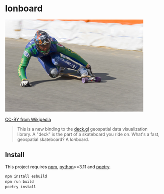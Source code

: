 # lonboard

<img src="assets/longboard-wikimedia.jpeg" height="300" />

[CC-BY from Wikipedia](https://commons.wikimedia.org/wiki/File:Longboard.JPG)

> This is a new binding to the [deck.gl](https://deck.gl) geospatial data visualization library. A "deck" is the part of a skateboard you ride on. What's a fast, geospatial skateboard? A <em>lon</em>board.

## Install

This project requires [npm](https://www.npmjs.com/), [python](https://www.python.org/downloads/)>=3.11 and [poetry](https://python-poetry.org/).

```bash
npm install esbuild
npm run build
poetry install
```

